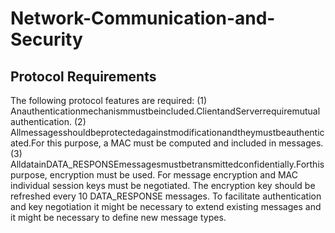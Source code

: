 # Network-Communication-and-Security
## Protocol Requirements
The following protocol features are required:
(1) Anauthenticationmechanismmustbeincluded.ClientandServerrequiremutual authentication.
(2) Allmessagesshouldbeprotectedagainstmodificationandtheymustbeauthenticated.For this purpose, a MAC must be computed and included in messages.
(3) AlldatainDATA_RESPONSEmessagesmustbetransmittedconfidentially.Forthis purpose, encryption must be used.
For message encryption and MAC individual session keys must be negotiated. The encryption key should be refreshed every
10 DATA_RESPONSE messages. To facilitate authentication and key negotiation it might be necessary to extend existing messages and it might be necessary to define new message types.
